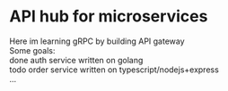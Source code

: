 # API hub for microservices
Here im learning gRPC by building API gateway <br />
  Some goals: <br />
  done auth service written on golang <br />
  todo order service written on typescript/nodejs+express <br />
  ...
